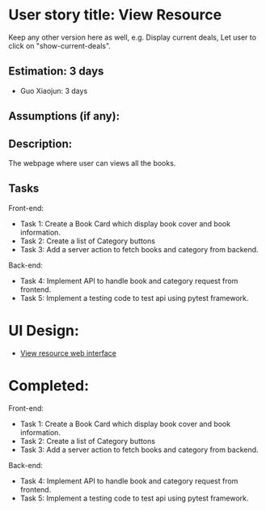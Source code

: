 # User story title: View Resource

Keep any other version here as well, e.g. Display current deals, Let user to click on "show-current-deals".

## Estimation: 3 days

- Guo Xiaojun:  3 days

## Assumptions (if any):


## Description:

The webpage where user can views all the books.

## Tasks

Front-end:

- Task 1: Create a Book Card which display book cover and book information.
- Task 2: Create a list of Category buttons
- Task 3: Add a server action to fetch books and category from backend.

Back-end:

- Task 4: Implement API to handle book and category request from frontend.
- Task 5: Implement a testing code to test api using pytest framework.

# UI Design:

- [View resource web interface](./img/ViewResource.png)

# Completed:

Front-end:

- Task 1: Create a Book Card which display book cover and book information.
- Task 2: Create a list of Category buttons
- Task 3: Add a server action to fetch books and category from backend.

Back-end:

- Task 4: Implement API to handle book and category request from frontend.
- Task 5: Implement a testing code to test api using pytest framework.
